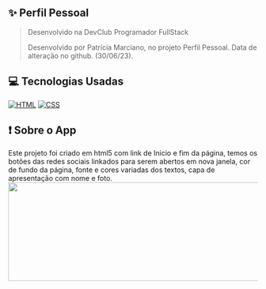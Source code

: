 ## :sparkles: Perfil Pessoal
> Desenvolvido na DevClub Programador FullStack
> 
> Desenvolvido por Patrícia Marciano, no projeto Perfil Pessoal. Data de alteração no github. (30/06/23).

## 💻 Tecnologias Usadas

[![HTML](https://img.shields.io/badge/HTML5-E34F26?style=for-the-badge&logo=html5&logoColor=white)](#)
[![CSS](https://img.shields.io/badge/CSS3-1572B6?style=for-the-badge&logo=css3&logoColor=white)](#)



## ❗ Sobre o App


Este projeto foi criado em html5 com link de Inicio e fim da página, temos os botões das redes sociais linkados para serem abertos em nova janela, cor de fundo da página, fonte e cores variadas dos textos, capa de apresentação com nome e foto.
<br>
<img src="https://patriciamarpaulino.github.io/perfil-pessoal-html/img/pattydev.png" height="200" width="1300">
